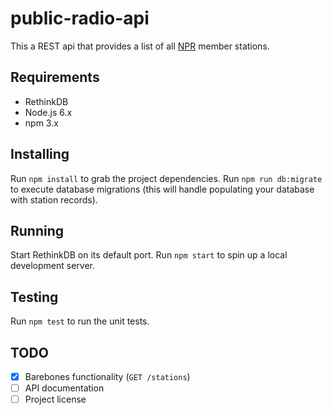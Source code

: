 # public-radio-api

This a REST api that provides a list of all [NPR](http://npr.org) member stations.

## Requirements

- RethinkDB
- Node.js 6.x
- npm 3.x

## Installing

Run `npm install` to grab the project dependencies.
Run `npm run db:migrate` to execute database migrations (this will handle populating your database with station records).

## Running

Start RethinkDB on its default port.
Run `npm start` to spin up a local development server.

## Testing

Run `npm test` to run the unit tests.

## TODO

- [x] Barebones functionality (`GET /stations`)
- [ ] API documentation
- [ ] Project license
